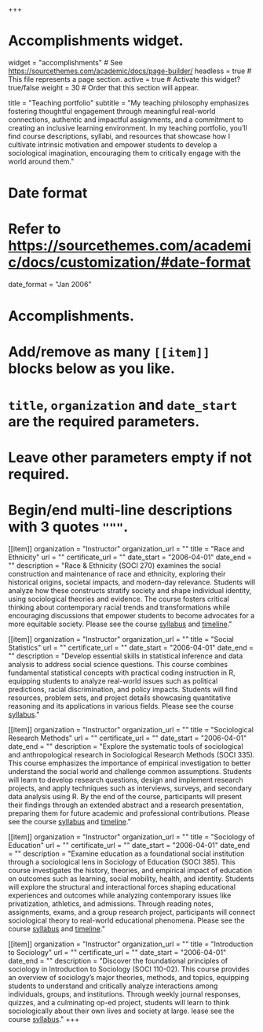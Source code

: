 +++
# Accomplishments widget.
widget = "accomplishments"  # See https://sourcethemes.com/academic/docs/page-builder/
headless = true  # This file represents a page section.
active = true  # Activate this widget? true/false
weight = 30  # Order that this section will appear.

title = "Teaching portfolio"
subtitle = "My teaching philosophy emphasizes fostering thoughtful engagement through meaningful real-world connections, authentic and impactful assignments, and a commitment to creating an inclusive learning environment. In my teaching portfolio, you’ll find course descriptions, syllabi, and resources that showcase how I cultivate intrinsic motivation and empower students to develop a sociological imagination, encouraging them to critically engage with the world around them."

# Date format
#   Refer to https://sourcethemes.com/academic/docs/customization/#date-format
date_format = "Jan 2006"

# Accomplishments.
#   Add/remove as many `[[item]]` blocks below as you like.
#   `title`, `organization` and `date_start` are the required parameters.
#   Leave other parameters empty if not required.
#   Begin/end multi-line descriptions with 3 quotes `"""`.

[[item]]
  organization = "Instructor"
  organization_url = ""
  title = "Race and Ethnicity"
  url = ""
  certificate_url = ""
  date_start = "2006-04-01"
  date_end = ""
  description = "Race & Ethnicity (SOCI 270) examines the social construction and maintenance of race and ethnicity, exploring their historical origins, societal impacts, and modern-day relevance. Students will analyze how these constructs stratify society and shape individual identity, using sociological theories and evidence. The course fosters critical thinking about contemporary racial trends and transformations while encouraging discussions that empower students to become advocates for a more equitable society. Please see the course [syllabus](/teaching/presentations/RaceEthn_Fall2024_Axxe.pdf) and [timeline](/teaching/presentations/RaceEthn_Timeline_20240906.xlsx)."

[[item]]
  organization = "Instructor"
  organization_url = ""
  title = "Social Statistics"
  url = ""
  certificate_url = ""
  date_start = "2006-04-01"
  date_end = ""
  description = "Develop essential skills in statistical inference and data analysis to address social science questions. This course combines fundamental statistical concepts with practical coding instruction in R, equipping students to analyze real-world issues such as political predictions, racial discrimination, and policy impacts. Students will find resources, problem sets, and project details showcasing quantitative reasoning and its applications in various fields. Please see the course [syllabus](/teaching/presentations/SocialStats_syllabus_axxe_20240812.pdf)."

[[item]]
  organization = "Instructor"
  organization_url = ""
  title = "Sociological Research Methods"
  url = ""
  certificate_url = ""
  date_start = "2006-04-01"
  date_end = ""
  description = "Explore the systematic tools of sociological and anthropological research in Sociological Research Methods (SOCI 335). This course emphasizes the importance of empirical investigation to better understand the social world and challenge common assumptions. Students will learn to develop research questions, design and implement research projects, and apply techniques such as interviews, surveys, and secondary data analysis using R. By the end of the course, participants will present their findings through an extended abstract and a research presentation, preparing them for future academic and professional contributions. Please see the course [syllabus](/teaching/presentations/SocResearchMethods_Syllabus_Axxe.pdf) and [timeline](/teaching/presentations/SocResearchMethods_CourseTimeline_20230829.xlsx)."

[[item]]
  organization = "Instructor"
  organization_url = ""
  title = "Sociology of Education"
  url = ""
  certificate_url = ""
  date_start = "2006-04-01"
  date_end = ""
  description = "Examine education as a foundational social institution through a sociological lens in Sociology of Education (SOCI 385). This course investigates the history, theories, and empirical impact of education on outcomes such as learning, social mobility, health, and identity. Students will explore the structural and interactional forces shaping educational experiences and outcomes while analyzing contemporary issues like privatization, athletics, and admissions. Through reading notes, assignments, exams, and a group research project, participants will connect sociological theory to real-world educational phenomena. Please see the course [syllabus](/teaching/presentations/SocOfEd_Syllabus_20241007.pdf) and [timeline](/teaching/presentations/SocOfEd_Timeline_20241007.xlsx)."

[[item]]
  organization = "Instructor"
  organization_url = ""
  title = "Introduction to Sociology"
  url = ""
  certificate_url = ""
  date_start = "2006-04-01"
  date_end = ""
  description = "Discover the foundational principles of sociology in Introduction to Sociology (SOCI 110-02). This course provides an overview of sociology’s major theories, methods, and topics, equipping students to understand and critically analyze interactions among individuals, groups, and institutions. Through weekly journal responses, quizzes, and a culminating op-ed project, students will learn to think sociologically about their own lives and society at large. lease see the course [syllabus](/teaching/presentations/IntroToSoc02_Syllabus_Axxe_20240116.pdf)."
+++